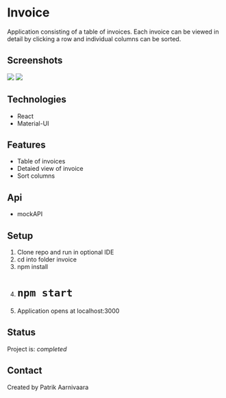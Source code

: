 # Invoice

Application consisting of a table of invoices. Each invoice can be viewed in detail by clicking a row and individual columns can be sorted.  

## Screenshots
![](screenshot1.png)
![](screenshot2.png)

## Technologies
* React
* Material-UI

## Features
* Table of invoices
* Detaied view of invoice
* Sort columns

## Api
* mockAPI

## Setup
1. Clone repo and run in optional IDE
2. cd into folder invoice
3. npm install
4. # `npm start`
5. Application opens at localhost:3000

## Status
Project is: _completed_

## Contact
Created by Patrik Aarnivaara
